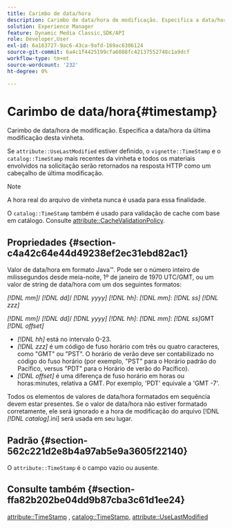 ```yaml
---
title: Carimbo de data/hora
description: Carimbo de data/hora de modificação. Especifica a data/hora da última modificação desta vinheta.
solution: Experience Manager
feature: Dynamic Media Classic,SDK/API
role: Developer,User
exl-id: 6a163727-9ac6-43ca-9afd-169ac6306124
source-git-commit: 6a4c1f4425199cfa6088fc42137552748c1a9dcf
workflow-type: tm+mt
source-wordcount: '232'
ht-degree: 0%

---
```


# Carimbo de data/hora{#timestamp}

Carimbo de data/hora de modificação. Especifica a data/hora da última modificação desta vinheta.

Se `attribute::UseLastModified` estiver definido, o `vignette::TimeStamp` e o `catalog::TimeStamp` mais recentes da vinheta e todos os materiais envolvidos na solicitação serão retornados na resposta HTTP como um cabeçalho de última modificação.

>[!NOTE]
>
>A hora real do arquivo de vinheta nunca é usada para essa finalidade.

O `catalog::TimeStamp` também é usado para validação de cache com base em catálogo. Consulte [attribute::CacheValidationPolicy](/help/aem-is-ir-api/ir-api/material-cat/image-rendering-api-ref/c-ir-material-catalog/c-ir-attributes-reference/r-ir-cachevalidationpolicy.md).

## Propriedades {#section-c4a42c64e44d49238ef2ec31ebd82ac1}

Valor de data/hora em formato Java™. Pode ser o número inteiro de milissegundos desde meia-noite, 1º de janeiro de 1970 UTC/GMT, ou um valor de string de data/hora com um dos seguintes formatos:

*[!DNL mm]*/ *[!DNL dd]*/ *[!DNL yyyy]* *[!DNL hh]*: *[!DNL mm]*: *[!DNL ss]* *[!DNL zzz]*

*[!DNL mm]*/ *[!DNL dd]*/ *[!DNL yyyy]* *[!DNL hh]*: *[!DNL mm]*: *[!DNL ss]*&#x200B;GMT *[!DNL offset]*

* *[!DNL hh]* está no intervalo 0-23.
* *[!DNL zzz]* é um código de fuso horário com três ou quatro caracteres, como &quot;GMT&quot; ou &quot;PST&quot;. O horário de verão deve ser contabilizado no código do fuso horário (por exemplo, &quot;PST&quot; para o Horário padrão do Pacífico, versus &quot;PDT&quot; para o Horário de verão do Pacífico).
* *[!DNL offset]* é uma diferença de fuso horário em horas ou horas:minutes, relativa a GMT. Por exemplo, &#39;PDT&#39; equivale a &#39;GMT -7&#39;.

Todos os elementos de valores de data/hora formatados em sequência devem estar presentes. Se o valor de data/hora não estiver formatado corretamente, ele será ignorado e a hora de modificação do arquivo [!DNL *[!DNL catalog]*.ini] será usada em seu lugar.

## Padrão {#section-562c221d2e8b4a97ab5e9a3605f22140}

O `attribute::TimeStamp` é o campo vazio ou ausente.

## Consulte também {#section-ffa82b202be04dd9b87cba3c61d1ee24}

[attribute::TimeStamp](../../../../../ir-api/material-cat/image-rendering-api-ref/c-ir-material-catalog/c-ir-attributes-reference/r-ir-timestamp.md#reference-8373ad4ee03d4e4b9a8fc96cf42b3181) , [catalog::TimeStamp](../../../../../ir-api/material-cat/image-rendering-api-ref/c-ir-material-catalog/c-ir-material-data-reference/r-ir-timestamp-dataref.md#reference-6daf7973dc4f4b4e9e8165756db7c319), [attribute::UseLastModified](../../../../../ir-api/material-cat/image-rendering-api-ref/c-ir-material-catalog/c-ir-attributes-reference/r-ir-uselastmodified.md#reference-d2ab628c9e004fedbd38324866dbca1d)
